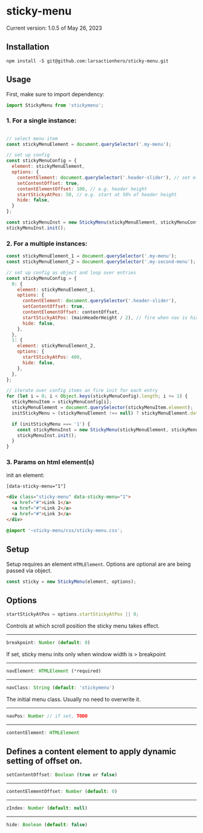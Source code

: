 # sticky-menu
Current version: 1.0.5 of May 26, 2023

## Installation
```npm
npm install -S git@github.com:larsactionhero/sticky-menu.git
```

## Usage
First, make sure to import dependency:
```javascript
import StickyMenu from 'stickymenu';
```

### 1. For a single instance:
```javascript

// select menu item
const stickyMenuElement = document.querySelector('.my-menu');

// set up config
const stickyMenuConfig = {
  element: stickyMenuElement,
  options: {
    contentElement: document.querySelector('.header-slider'), // set element to prevent from jumping when menu is active
    setContentOffset: true,
    contentElementOffset: 100, // e.g. header height
    startStickyAtPos: 50, // e.g. start at 50% of header height
    hide: false,
  }
};

const stickyMenuInst = new StickyMenu(stickyMenuElement, stickyMenuConfig);
stickyMenuInst.init();
```

### 2. For a multiple instances:
```javascript
const stickyMenuElement_1 = document.querySelector('.my-menu');
const stickyMenuElement_2 = document.querySelector('.my-second-menu');

// set up config as object and loop over entries
const stickyMenuConfig = {
  0: {
    element: stickyMenuElement_1,
    options: {
      contentElement: document.querySelector('.header-slider'),
      setContentOffset: true,
      contentElementOffset: contentOffset,
      startStickyAtPos: (mainHeaderHeight / 2), // fire when nav is hidden by half of its height
      hide: false,
    },
  },
  1: {
    element: stickyMenuElement_2,
    options: {
      startStickyAtPos: 400,
      hide: false,
    },
  },
};

// iterate over config items an fire init for each entry
for (let i = 0; i < Object.keys(stickyMenuConfig).length; i += 1) {
  stickyMenuItem = stickyMenuConfig[i];
  stickyMenuElement = document.querySelector(stickyMenuItem.element);
  initStickyMenu = (stickyMenuElement !== null) ? stickyMenuElement.dataset.stickyMenu : false;

  if (initStickyMenu === '1') {
    const stickyMenuInst = new StickyMenu(stickyMenuElement, stickyMenuItem.options);
    stickyMenuInst.init();
  }
}
```

### 3. Params on html element(s)
init an element:  
```
[data-sticky-menu="1"]
```

```html
<div class="sticky-menu" data-sticky-menu="1">
  <a href="#">Link 1</a>
  <a href="#">Link 2</a>
  <a href="#">Link 3</a>
</div>
```

```css
@import '~sticky-menu/css/sticky-menu.css';
```

## Setup
Setup requires an element `HTMLElement`.
Options are optional are are being passed via object.
```javascript
const sticky = new StickyMenu(element, options);
```

## Options
```javascript 
startStickyAtPos = options.startStickyAtPos || 0;
```
Controls at which scroll position the sticky menu takes effect.

---
```javascript 
breakpoint: Number (default: 0) 
```
If set, sticky menu inits only when window width is > breakpoint

---
```javascript 
navElement: HTMLElement (*required)
```
---
```javascript 
navClass: String (default: 'stickymenu')
```
The initial menu class. Usually no need to overwrite it.

---
```javascript 
navPos: Number // if set, TODO
```
---
```javascript 
contentElement: HTMLElement 
```
Defines a content element to apply dynamic setting of offset on.
---
```javascript 
setContentOffset: Boolean (true or false)
```
---
```javascript 
contentElementOffset: Number (default: 0)
```
---
```javascript 
zIndex: Number (default: null)
```
---
```javascript 
hide: Boolean (default: false)
```
